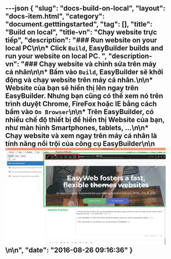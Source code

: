 ---json
{
    "slug": "docs-build-on-local",
    "layout": "docs-item.html",
    "category": "document.getttingstarted",
    "tag": [],
    "title": "Build on local",
    "title-vn": "Chạy website trực tiếp",
    "description": "### Run website on your local PC\n\n* Click ```Build```, EasyBuilder builds and run your website on local PC. ",
    "description-vn": "### Chạy website và chỉnh sửa trên máy cá nhân\n\n* Bấm vào ```Build```, EasyBuilder sẽ khởi động và chạy website trên máy cá nhân.\n\n* Website của bạn sẽ hiển thị lên ngay trên EasyBuilder. Nhưng bạn cũng có thể xem nó trên trình duyệt  Chrome, FireFox hoặc IE bằng cách bấm vào  ```On Browser```\n\n* Trên EasyBuilder, có nhiều chế độ thiết bị để hiển thị Website của bạn, như màn hình Smartphones, tablets, ...\n\n* Chạy website và xem ngay trên máy cá nhân là tính năng nổi trội của công cụ EasyBuilder\n\n![](/img/docs-preview-mode.png)\n\n",
    "date": "2016-08-26 09:16:36"
}
---
